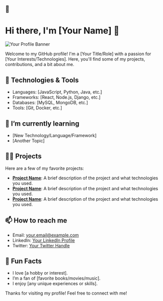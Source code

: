 ##  👋

# Hi there, I'm [Your Name] 👋

![Your Profile Banner](https://example.com/your-banner-image.jpg)

Welcome to my GitHub profile! I'm a [Your Title/Role] with a passion for [Your Interests/Technologies]. Here, you'll find some of my projects, contributions, and a bit about me.

## 🔧 Technologies & Tools

- Languages: [JavaScript, Python, Java, etc.]
- Frameworks: [React, Node.js, Django, etc.]
- Databases: [MySQL, MongoDB, etc.]
- Tools: [Git, Docker, etc.]

## 🌱 I’m currently learning

- [New Technology/Language/Framework]
- [Another Topic]

## 👨‍💻 Projects

Here are a few of my favorite projects:

- **[Project Name](https://github.com/yourusername/project-name)**: A brief description of the project and what technologies you used.
- **[Project Name](https://github.com/yourusername/project-name)**: A brief description of the project and what technologies you used.
- **[Project Name](https://github.com/yourusername/project-name)**: A brief description of the project and what technologies you used.

## 📫 How to reach me

- Email: [your.email@example.com](mailto:your.email@example.com)
- LinkedIn: [Your LinkedIn Profile](https://www.linkedin.com/in/yourprofile)
- Twitter: [Your Twitter Handle](https://twitter.com/yourhandle)

## 🌟 Fun Facts

- I love [a hobby or interest].
- I’m a fan of [favorite books/movies/music].
- I enjoy [any unique experiences or skills].

Thanks for visiting my profile! Feel free to connect with me!

